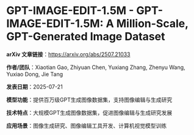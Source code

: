 # GPT-IMAGE-EDIT-1.5M - GPT-IMAGE-EDIT-1.5M: A Million-Scale, GPT-Generated Image Dataset

**arXiv 文章链接**：https://arxiv.org/abs/2507.21033

**作者/团队**：Xiaotian Gao, Zhiyuan Chen, Yuxiang Zhang, Zhenyu Wang, Yuxiao Dong, Jie Tang

**发表日期**：2025-07-21

**模型功能**：提供百万级GPT生成图像数据集，支持图像编辑与生成研究

**技术特点**：大规模GPT生成图像数据集，促进图像编辑与生成研究发展

**应用场景**：图像生成研究、图像编辑工具开发、计算机视觉模型训练